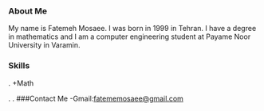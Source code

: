 ### About Me
My name is Fatemeh Mosaee. I was born in 1999 in Tehran. I have a degree in mathematics and I am a computer engineering student at Payame Noor University in Varamin.
### Skills
. +Math

.
.
###Contact Me
-Gmail:fatememosaee@gmail.com
